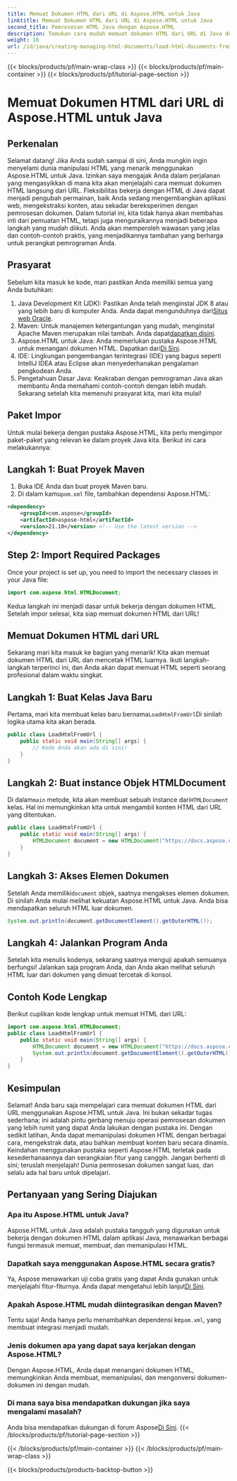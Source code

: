 ```yaml
---
title: Memuat Dokumen HTML dari URL di Aspose.HTML untuk Java
linktitle: Memuat Dokumen HTML dari URL di Aspose.HTML untuk Java
second_title: Pemrosesan HTML Java dengan Aspose.HTML
description: Temukan cara mudah memuat dokumen HTML dari URL di Java dengan Aspose.HTML. Tutorial langkah demi langkah disertakan.
weight: 16
url: /id/java/creating-managing-html-documents/load-html-documents-from-url/
---
```


{{< blocks/products/pf/main-wrap-class >}}
{{< blocks/products/pf/main-container >}}
{{< blocks/products/pf/tutorial-page-section >}}

# Memuat Dokumen HTML dari URL di Aspose.HTML untuk Java

## Perkenalan
Selamat datang! Jika Anda sudah sampai di sini, Anda mungkin ingin menyelami dunia manipulasi HTML yang menarik menggunakan Aspose.HTML untuk Java. Izinkan saya mengajak Anda dalam perjalanan yang mengasyikkan di mana kita akan menjelajahi cara memuat dokumen HTML langsung dari URL. Fleksibilitas bekerja dengan HTML di Java dapat menjadi pengubah permainan, baik Anda sedang mengembangkan aplikasi web, mengekstraksi konten, atau sekadar bereksperimen dengan pemrosesan dokumen.
Dalam tutorial ini, kita tidak hanya akan membahas inti dari pemuatan HTML, tetapi juga menguraikannya menjadi beberapa langkah yang mudah diikuti. Anda akan memperoleh wawasan yang jelas dan contoh-contoh praktis, yang menjadikannya tambahan yang berharga untuk perangkat pemrograman Anda.
## Prasyarat
Sebelum kita masuk ke kode, mari pastikan Anda memiliki semua yang Anda butuhkan:
1.  Java Development Kit (JDK): Pastikan Anda telah menginstal JDK 8 atau yang lebih baru di komputer Anda. Anda dapat mengunduhnya dari[Situs web Oracle](https://www.oracle.com/java/technologies/javase-jdk11-downloads.html).
2.  Maven: Untuk manajemen ketergantungan yang mudah, menginstal Apache Maven merupakan nilai tambah. Anda dapat[dapatkan disini](https://maven.apache.org/download.cgi).
3. Aspose.HTML untuk Java: Anda memerlukan pustaka Aspose.HTML untuk menangani dokumen HTML. Dapatkan dari[Di Sini](https://releases.aspose.com/html/java/). 
4. IDE: Lingkungan pengembangan terintegrasi (IDE) yang bagus seperti IntelliJ IDEA atau Eclipse akan menyederhanakan pengalaman pengkodean Anda.
5. Pengetahuan Dasar Java: Keakraban dengan pemrograman Java akan membantu Anda memahami contoh-contoh dengan lebih mudah.
Sekarang setelah kita memenuhi prasyarat kita, mari kita mulai!
## Paket Impor
Untuk mulai bekerja dengan pustaka Aspose.HTML, kita perlu mengimpor paket-paket yang relevan ke dalam proyek Java kita. Berikut ini cara melakukannya:
## Langkah 1: Buat Proyek Maven
1. Buka IDE Anda dan buat proyek Maven baru.
2.  Di dalam kamu`pom.xml` file, tambahkan dependensi Aspose.HTML:
   ```xml
   <dependency>
       <groupId>com.aspose</groupId>
       <artifactId>aspose-html</artifactId>
       <version>21.10</version> <!-- Use the latest version -->
   </dependency>
```
## Step 2: Import Required Packages
Once your project is set up, you need to import the necessary classes in your Java file:
```java
import com.aspose.html.HTMLDocument;
```
Kedua langkah ini menjadi dasar untuk bekerja dengan dokumen HTML. Setelah impor selesai, kita siap memuat dokumen HTML dari URL!
## Memuat Dokumen HTML dari URL
Sekarang mari kita masuk ke bagian yang menarik! Kita akan memuat dokumen HTML dari URL dan mencetak HTML luarnya. Ikuti langkah-langkah terperinci ini, dan Anda akan dapat memuat HTML seperti seorang profesional dalam waktu singkat.
## Langkah 1: Buat Kelas Java Baru
 Pertama, mari kita membuat kelas baru bernama`LoadHtmlFromUrl`Di sinilah logika utama kita akan berada.
```java
public class LoadHtmlFromUrl {
    public static void main(String[] args) {
        // Kode Anda akan ada di sini!
    }
}
```
## Langkah 2: Buat instance Objek HTMLDocument
 Di dalam`main` metode, kita akan membuat sebuah instance dari`HTMLDocument` kelas. Hal ini memungkinkan kita untuk mengambil konten HTML dari URL yang ditentukan.
```java
public class LoadHtmlFromUrl {
    public static void main(String[] args) {
        HTMLDocument document = new HTMLDocument("https://docs.aspose.com/html/net/creating-a-document/document.html");
    }
}
```
## Langkah 3: Akses Elemen Dokumen
 Setelah Anda memiliki`document` objek, saatnya mengakses elemen dokumen. Di sinilah Anda mulai melihat kekuatan Aspose.HTML untuk Java. Anda bisa mendapatkan seluruh HTML luar dokumen.
```java
System.out.println(document.getDocumentElement().getOuterHTML());
```
## Langkah 4: Jalankan Program Anda
Setelah kita menulis kodenya, sekarang saatnya menguji apakah semuanya berfungsi! Jalankan saja program Anda, dan Anda akan melihat seluruh HTML luar dari dokumen yang dimuat tercetak di konsol.
## Contoh Kode Lengkap
Berikut cuplikan kode lengkap untuk memuat HTML dari URL:
```java
import com.aspose.html.HTMLDocument;
public class LoadHtmlFromUrl {
    public static void main(String[] args) {
        HTMLDocument document = new HTMLDocument("https://docs.aspose.com/html/net/creating-a-document/document.html");
        System.out.println(document.getDocumentElement().getOuterHTML());
    }
}
```
## Kesimpulan
Selamat! Anda baru saja mempelajari cara memuat dokumen HTML dari URL menggunakan Aspose.HTML untuk Java. Ini bukan sekadar tugas sederhana; ini adalah pintu gerbang menuju operasi pemrosesan dokumen yang lebih rumit yang dapat Anda lakukan dengan pustaka ini. Dengan sedikit latihan, Anda dapat memanipulasi dokumen HTML dengan berbagai cara, mengekstrak data, atau bahkan membuat konten baru secara dinamis.
Keindahan menggunakan pustaka seperti Aspose.HTML terletak pada kesederhanaannya dan serangkaian fitur yang canggih. Jangan berhenti di sini; teruslah menjelajah! Dunia pemrosesan dokumen sangat luas, dan selalu ada hal baru untuk dipelajari.
## Pertanyaan yang Sering Diajukan
### Apa itu Aspose.HTML untuk Java?  
Aspose.HTML untuk Java adalah pustaka tangguh yang digunakan untuk bekerja dengan dokumen HTML dalam aplikasi Java, menawarkan berbagai fungsi termasuk memuat, membuat, dan memanipulasi HTML.
### Dapatkah saya menggunakan Aspose.HTML secara gratis?  
 Ya, Aspose menawarkan uji coba gratis yang dapat Anda gunakan untuk menjelajahi fitur-fiturnya. Anda dapat mengetahui lebih lanjut[Di Sini](https://releases.aspose.com/).
### Apakah Aspose.HTML mudah diintegrasikan dengan Maven?  
 Tentu saja! Anda hanya perlu menambahkan dependensi ke`pom.xml`, yang membuat integrasi menjadi mudah.
### Jenis dokumen apa yang dapat saya kerjakan dengan Aspose.HTML?  
Dengan Aspose.HTML, Anda dapat menangani dokumen HTML, memungkinkan Anda membuat, memanipulasi, dan mengonversi dokumen-dokumen ini dengan mudah.
### Di mana saya bisa mendapatkan dukungan jika saya mengalami masalah?  
 Anda bisa mendapatkan dukungan di forum Aspose[Di Sini](https://forum.aspose.com/c/html/29).
{{< /blocks/products/pf/tutorial-page-section >}}

{{< /blocks/products/pf/main-container >}}
{{< /blocks/products/pf/main-wrap-class >}}

{{< blocks/products/products-backtop-button >}}
